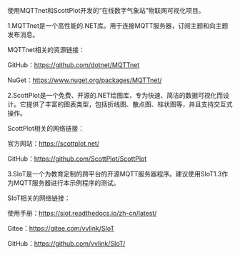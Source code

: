 使用MQTTnet和ScottPlot开发的“在线数字气象站”物联网可视化项目。

1.MQTTnet是一个高性能的.NET库。用于连接MQTT服务器，订阅主题和向主题发布消息。

MQTTnet相关的资源链接：

GitHub：https://github.com/dotnet/MQTTnet

NuGet：https://www.nuget.org/packages/MQTTnet/

2.ScottPlot是一个免费、开源的.NET绘图库，专为快速、简洁的数据可视化而设计。它提供了丰富的图表类型，包括折线图、散点图、柱状图等，并且支持交互式操作。

ScottPlot相关的网络链接：

官方网站：https://scottplot.net/

GitHub：https://github.com/ScottPlot/ScottPlot

3.SIoT是一个为教育定制的跨平台的开源MQTT服务器程序。建议使用SIoT1.3作为MQTT服务器进行本示例程序的测试。

SIoT相关的网络链接：

使用手册：https://siot.readthedocs.io/zh-cn/latest/

Gitee：https://gitee.com/vvlink/SIoT

GitHub：https://github.com/vvlink/SIoT/
